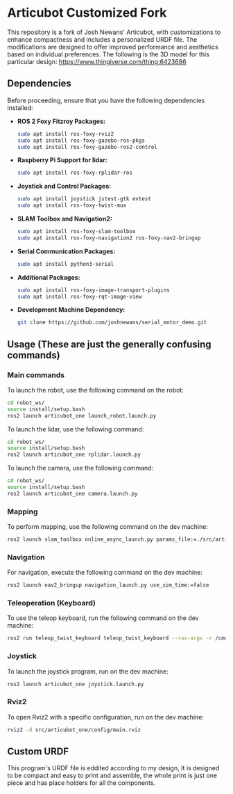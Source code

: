 # Articubot Customized Fork

This repository is a fork of Josh Newans' Articubot, with customizations to enhance compactness and includes a personalized URDF file. The modifications are designed to offer improved performance and aesthetics based on individual preferences.
The following is the 3D model for this particular design:
https://www.thingiverse.com/thing:6423686

## Dependencies

Before proceeding, ensure that you have the following dependencies installed:

- **ROS 2 Foxy Fitzroy Packages:**
  ```bash
  sudo apt install ros-foxy-rviz2
  sudo apt install ros-foxy-gazebo-ros-pkgs
  sudo apt install ros-foxy-gazebo-ros2-control
  ```

- **Raspberry Pi Support for lidar:**
  ```bash
  sudo apt install ros-foxy-rplidar-ros
  ```

- **Joystick and Control Packages:**
  ```bash
  sudo apt install joystick jstest-gtk evtest
  sudo apt install ros-foxy-twist-mux
  ```

- **SLAM Toolbox and Navigation2:**
  ```bash
  sudo apt install ros-foxy-slam-toolbox
  sudo apt install ros-foxy-navigation2 ros-foxy-nav2-bringup
  ```

- **Serial Communication Packages:**
  ```bash
  sudo apt install python3-serial
  ```

- **Additional Packages:**
  ```bash
  sudo apt install ros-foxy-image-transport-plugins
  sudo apt install ros-foxy-rqt-image-view
  ```

- **Development Machine Dependency:**
  ```bash
  git clone https://github.com/joshnewans/serial_motor_demo.git
  ```

## Usage (These are just the generally confusing commands)
### Main commands
To launch the robot, use the following command on the robot:
```bash
cd robot_ws/
source install/setup.bash 
ros2 launch articubot_one launch_robot.launch.py
```
To launch the lidar, use the following command:
```bash
cd robot_ws/
source install/setup.bash 
ros2 launch articubot_one rplidar.launch.py
```
To launch the camera, use the following command:
```bash
cd robot_ws/
source install/setup.bash 
ros2 launch articubot_one camera.launch.py
```

### Mapping

To perform mapping, use the following command on the dev machine:
```bash
ros2 launch slam_toolbox online_async_launch.py params_file:=./src/articubot_one/config/mapper_params_online_async.yaml use_sim_time:=false
```

### Navigation

For navigation, execute the following command on the dev machine:
```bash
ros2 launch nav2_bringup navigation_launch.py use_sim_time:=false
```

### Teleoperation (Keyboard)

To use the teleop keyboard, run the following command on the dev machine:
```bash
ros2 run teleop_twist_keyboard teleop_twist_keyboard --ros-args -r /cmd_vel:=/diff_cont/cmd_vel_unstamped
```
### Joystick

To launch the joystick program, run on the dev machine:
```bash
ros2 launch articubot_one joystick.launch.py
```

### Rviz2

To open Rviz2 with a specific configuration, run on the dev machine:
```bash
rviz2 -d src/articubot_one/config/main.rviz
```

## Custom URDF

This program's URDF file is eddited according to my design, It is designed to be compact and easy to print and assemble, the whole print is just one piece and has place holders for all the components.
